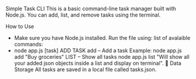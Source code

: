 Simple Task CLI
This is a basic command-line task manager built with Node.js. You can add, list, and remove tasks using the terminal.

 How to Use
- Make sure you have Node.js installed.
Run the file using:
  list of avalaible commands:
- node app.js <command> [task]
ADD TASK
add <task> – Add a task
Example:
node app.js add "Buy groceries"
LIST – Show all tasks
node app.js list
"Will show all your added json objects inside a list  and display on terminal".
💾 Data Storage
All tasks are saved in a local file called tasks.json.
